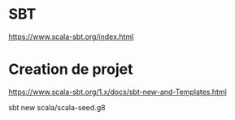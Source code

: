 # SBT

https://www.scala-sbt.org/index.html

# Creation de projet

https://www.scala-sbt.org/1.x/docs/sbt-new-and-Templates.html

sbt new scala/scala-seed.g8

